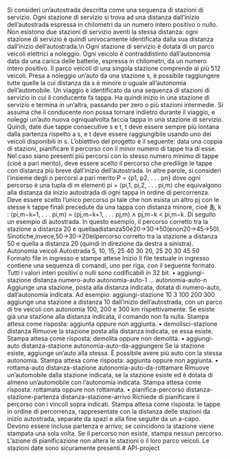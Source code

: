Si consideri un’autostrada descritta come una sequenza di stazioni di servizio. Ogni stazione di servizio si trova ad una distanza dall’inizio dell’autostrada espressa in chilometri da un numero intero positivo o nullo. Non esistono due stazioni di servizio aventi la stessa distanza: ogni stazione di servizio è quindi univocamente identificata dalla sua distanza dall’inizio dell’autostrada.\n
Ogni stazione di servizio è dotata di un parco veicoli elettrici a noleggio. Ogni veicolo è contraddistinto dall’autonomia data da una carica delle batterie, espressa in chilometri, da un numero intero positivo. Il parco veicoli di una singola stazione comprende al più 512 veicoli. Presa a noleggio un’auto da una stazione s, è possibile raggiungere tutte quelle la cui distanza da s è minore o uguale all’autonomia dell’automobile.
Un viaggio è identificato da una sequenza di stazioni di servizio in cui il conducente fa tappa. Ha quindi inizio in una stazione di servizio e termina in un’altra, passando per zero o più stazioni intermedie. Si assuma che il conducente non possa tornare indietro durante il viaggio, e noleggi un’auto nuova ogniqualvolta faccia tappa in una stazione di servizio. Quindi, date due tappe consecutive s e t, t deve essere sempre più lontana dalla partenza rispetto a s, e t deve essere raggiungibile usando uno dei veicoli disponibili in s.
L’obiettivo del progetto è il seguente: data una coppia di stazioni, pianificare il percorso con il minor numero di tappe tra di esse. Nel caso siano presenti più percorsi con lo stesso numero minimo di tappe (cioè a pari merito), deve essere scelto il percorso che predilige le tappe con distanza più breve dall’inizio dell’autostrada. In altre parole, si consideri l’insieme degli n percorsi a pari merito P = {p1, p2, . . . pn} dove ogni percorso è una tupla di m elementi pi = ⟨pi,1, pi,2, . . . pi,m⟩ che equivalgono alla distanza da inizio autostrada di ogni tappa in ordine di percorrenza. Deve essere scelto l’unico percorso pi tale che non esista un altro pj con le stesse k tappe finali precedute da una tappa con distanza minore, cioè ∄j, k : ⟨pi,m−k+1, . . . pi,m⟩ = ⟨pj,m−k+1, . . . pj,m⟩ ∧ pj,m−k < pi,m−k.
Di seguito un esempio di autostrada. In questo esempio, il percorso corretto tra la stazione a distanza 20 e quellaadistanza50è20→30→50(enon20→45→50). Sinotiche,invece,50→30→20èilpercorso corretto tra la stazione a distanza 50 e quella a distanza 20 (quindi in direzione da destra a sinistra).
Autonomia veicoli Autostrada
5, 10, 15, 25 40 30 20, 25
20 30 45 50
Formato file in ingresso e stampe attese
Inizio
Il file testuale in ingresso contiene una sequenza di comandi, uno per riga, con il seguente formato. Tutti i valori interi positivi o nulli sono codificabili in 32 bit.
• aggiungi-stazione distanza numero-auto autonomia-auto-1 ... autonomia-auto-n 
Aggiunge una stazione, posta alla distanza indicata, dotata di numero-auto, dall’autonomia indicata. 
Ad esempio:
         aggiungi-stazione 10 3 100 200 300
aggiunge una stazione a distanza 10 dall’inizio dell’autostrada, con un parco di tre veicoli con autonomia 100, 200 e 300 km rispettivamente. Se esiste già una stazione alla distanza indicata, il comando non fa nulla. Stampa attesa come risposta: aggiunta oppure non aggiunta.
• demolisci-stazione distanza
Rimuove la stazione posta alla distanza indicata, se essa esiste. Stampa attesa come risposta: demolita oppure non demolita.
• aggiungi-auto distanza-stazione autonomia-auto-da-aggiungere
Se la stazione esiste, aggiunge un’auto alla stessa. È possibile avere più auto con la stessa autonomia. Stampa attesa come risposta: aggiunta oppure non aggiunta.
• rottama-auto distanza-stazione autonomia-auto-da-rottamare
Rimuove un’automobile dalla stazione indicata, se la stazione esiste ed è dotata di almeno un’automobile con l’autonomia indicata.
Stampa attesa come risposta: rottamata oppure non rottamata.
• pianifica-percorso distanza-stazione-partenza distanza-stazione-arrivo
Richiede di pianificare il percorso con i vincoli sopra indicati.
Stampa attesa come risposta: le tappe in ordine di percorrenza, rappresentate con la distanza delle stazioni da inizio autostrada, separate da spazi e alla fine seguite da un a-capo. Devono essere incluse partenza e arrivo; se coincidono la stazione viene stampata una sola volta. Se il percorso non esiste, stampa nessun percorso. L’azione di pianificazione non altera le stazioni o il loro parco veicoli. Le stazioni date sono sicuramente presenti.# API-project
